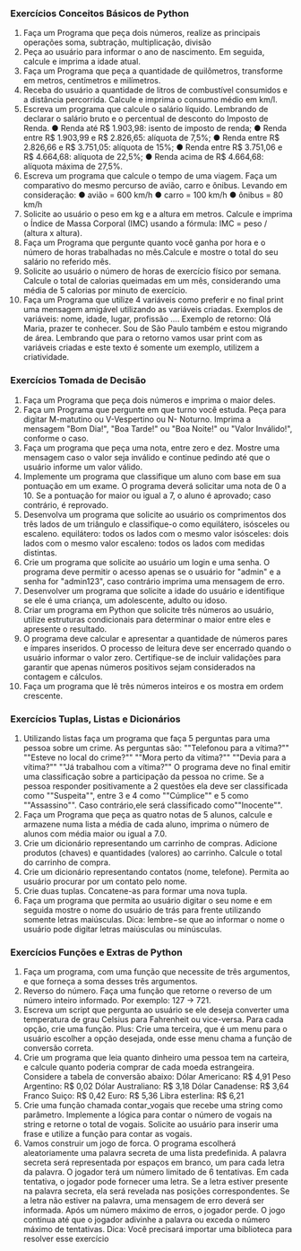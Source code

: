 ### Exercícios Conceitos Básicos de Python

1. Faça um Programa que peça dois números, realize as principais
operações soma, subtração, multiplicação, divisão<br>
2. Peça ao usuário para informar o ano de nascimento. Em seguida,
calcule e imprima a idade atual.<br>
3. Faça um Programa que peça a quantidade de quilômetros, transforme
em metros, centímetros e milímetros.<br>
4. Receba do usuário a quantidade de litros de combustível consumidos e
a distância percorrida. Calcule e imprima o consumo médio em km/l.<br>
5. Escreva um programa que calcule o salário líquido. Lembrando de
declarar o salário bruto e o percentual de desconto do Imposto de
Renda.
● Renda até R$ 1.903,98: isento de imposto de renda;
● Renda entre R$ 1.903,99 e R$ 2.826,65: alíquota de 7,5%;
● Renda entre R$ 2.826,66 e R$ 3.751,05: alíquota de 15%;
● Renda entre R$ 3.751,06 e R$ 4.664,68: alíquota de 22,5%;
● Renda acima de R$ 4.664,68: alíquota máxima de 27,5%.<br>
6. Escreva um programa que calcule o tempo de uma viagem. Faça um
comparativo do mesmo percurso de avião, carro e ônibus.
Levando em consideração:
● avião = 600 km/h
● carro = 100 km/h
● ônibus = 80 km/h<br>
7. Solicite ao usuário o peso em kg e a altura em metros. Calcule e
imprima o Índice de Massa Corporal (IMC) usando a fórmula:
IMC = peso / (altura x altura).<br>
8. Faça um Programa que pergunte quanto você ganha por hora e o
número de horas trabalhadas no mês.Calcule e mostre o total do seu
salário no referido mês.<br>
9. Solicite ao usuário o número de horas de exercício físico por semana.
Calcule o total de calorias queimadas em um mês, considerando uma
média de 5 calorias por minuto de exercício.<br>
10. Faça um Programa que utilize 4 variáveis como preferir e no final print
uma mensagem amigável utilizando as variáveis criadas.
Exemplos de variáveis: nome, idade, lugar, profissão ....
Exemplo de retorno: Olá Maria, prazer te conhecer. Sou de São Paulo
também e estou migrando de área.
Lembrando que para o retorno vamos usar print com as variáveis
criadas e este texto é somente um exemplo, utilizem a criatividade.<br>

### Exercícios Tomada de Decisão

1. Faça um Programa que peça dois números e imprima o maior deles.<br>
2. Faça um Programa que pergunte em que turno você estuda. Peça para
digitar M-matutino ou V-Vespertino ou N- Noturno. Imprima a mensagem "Bom
Dia!", "Boa Tarde!" ou "Boa Noite!" ou "Valor Inválido!", conforme o caso.<br>
3. Faça um programa que peça uma nota, entre zero e dez. Mostre uma
mensagem caso o valor seja inválido e continue pedindo até que o usuário
informe um valor válido.<br>
4. Implemente um programa que classifique um aluno com base em sua
pontuação em um exame. O programa deverá solicitar uma nota de 0 a 10. Se
a pontuação for maior ou igual a 7, o aluno é aprovado; caso contrário, é
reprovado.<br>
5. Desenvolva um programa que solicite ao usuário os comprimentos dos três
lados de um triângulo e classifique-o como equilátero, isósceles ou escaleno.
equilátero: todos os lados com o mesmo valor
isósceles: dois lados com o mesmo valor
escaleno: todos os lados com medidas distintas.<br>
6. Crie um programa que solicite ao usuário um login e uma senha. O
programa deve permitir o acesso apenas se o usuário for "admin" e a senha
for "admin123", caso contrário imprima uma mensagem de erro.<br>
7. Desenvolver um programa que solicite a idade do usuário e identifique se
ele é uma criança, um adolescente, adulto ou idoso.<br>
8. Criar um programa em Python que solicite três números ao usuário, utilize
estruturas condicionais para determinar o maior entre eles e apresente o
resultado.<br>
9. O programa deve calcular e apresentar a quantidade de números pares e
ímpares inseridos. O processo de leitura deve ser encerrado quando o usuário
informar o valor zero. Certifique-se de incluir validações para garantir que
apenas números positivos sejam considerados na contagem e cálculos.<br>
10. Faça um programa que lê três números inteiros e os mostra em ordem
crescente.


### Exercícios Tuplas, Listas e Dicionários

1. Utilizando listas faça um programa que faça 5 perguntas para uma
pessoa sobre um crime.
As perguntas são:
""Telefonou para a vítima?""
""Esteve no local do crime?""
""Mora perto da vítima?""
""Devia para a vítima?""
""Já trabalhou com a vítima?""
O programa deve no final emitir uma classificação sobre a participação
da pessoa no crime.
Se a pessoa responder positivamente a 2 questões ela deve ser
classificada como ""Suspeita"", entre 3 e 4 como ""Cúmplice"" e 5 como
""Assassino"".
Caso contrário,ele será classificado como""Inocente"". <br>
2. Faça um Programa que peça as quatro notas de 5 alunos, calcule
e armazene numa lista a média de cada aluno, imprima o número
de alunos com média maior ou igual a 7.0.<br>
3. Crie um dicionário representando um carrinho de compras.
Adicione produtos (chaves) e quantidades (valores) ao carrinho.
Calcule o total do carrinho de compra.<br>
4. Crie um dicionário representando contatos (nome, telefone).
Permita ao usuário procurar por um contato pelo nome.<br>
5. Crie duas tuplas. Concatene-as para formar uma nova tupla.<br>
6. Faça um programa que permita ao usuário digitar o seu nome e
em seguida mostre o nome do usuário de trás para frente
utilizando somente letras maiúsculas. Dica: lembre−se que ao
informar o nome o usuário pode digitar letras maiúsculas ou
minúsculas.


### Exercícios Funções e Extras de Python

1. Faça um programa, com uma função que necessite de três
argumentos, e que forneça a soma desses três argumentos.<br>
2. Reverso do número. Faça uma função que retorne o reverso de um
número inteiro informado. Por exemplo: 127 -> 721.<br>
3. Escreva um script que pergunta ao usuário se ele deseja converter
uma temperatura de grau Celsius para Fahrenheit ou vice-versa. Para
cada opção, crie uma função.
Plus: Crie uma terceira, que é um menu para o usuário escolher a opção
desejada, onde esse menu chama a função de conversão correta.<br>
4. Crie um programa que leia quanto dinheiro uma pessoa tem na
carteira, e calcule quanto poderia comprar de cada moeda estrangeira.
Considere a tabela de conversão abaixo:
Dólar Americano: R$ 4,91
Peso Argentino: R$ 0,02
Dólar Australiano: R$ 3,18
Dólar Canadense: R$ 3,64
Franco Suiço: R$ 0,42
Euro: R$ 5,36
Libra esterlina: R$ 6,21<br>
5. Crie uma função chamada contar_vogais que recebe uma string
como parâmetro. Implemente a lógica para contar o número de vogais
na string e retorne o total de vogais. Solicite ao usuário para inserir uma
frase e utilize a função para contar as vogais.<br>
6. Vamos construir um jogo de forca. O programa escolherá
aleatoriamente uma palavra secreta de uma lista predefinida. A palavra
secreta será representada por espaços em branco, um para cada letra
da palavra. O jogador terá um número limitado de 6 tentativas. Em cada
tentativa, o jogador pode fornecer uma letra. Se a letra estiver presente
na palavra secreta, ela será revelada nas posições correspondentes. Se
a letra não estiver na palavra, uma mensagem de erro deverá ser
informada. Após um número máximo de erros, o jogador perde. O jogo
continua até que o jogador adivinhe a palavra ou exceda o número
máximo de tentativas.
Dica: Você precisará importar uma biblioteca para resolver esse
exercício